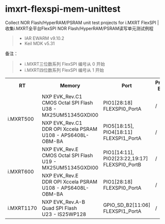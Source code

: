 # imxrt-flexspi-mem-unittest
Collect NOR Flash/HyperRAM/PSRAM unit test projects for i.MXRT FlexSPI | 收集i.MXRT全平台FlexSPI NOR Flash/HyperRAM/PSRAM读写单元测试例程 

> * IAR EWARM v9.10.2 
> * Keil MDK v5.31  

备注：

> * i.MXRT三位数系列 FlexSPI 编号从 0 开始
> * i.MXRT四位数系列 FlexSPI 编号从 1 开始

<table><tbody>
    <tr>
        <th>RT</th>
        <th>Memory</th>
        <th>Port</th>
        <th>Project Build</th>
        <th>Status</th>
    </tr>
    <tr>
        <td rowspan="2">i.MXRT500</td>
        <td>NXP EVK_Rev.C1<br>
            CMOS Octal SPI Flash<br>
            U38 - MX25UM51345GXDI00</td>
        <td>PIO1[28:18]<br>
            FLEXSPI0_PortA</td>
        <td>/</td>
        <td>Done</td>
    </tr>
    <tr>
        <td>NXP EVK_Rev.C1<br>DDR OPI Xccela PSRAM<br>
            U108 - APS6408L-OBM-BA</td>
        <td>PIO5[18:15], PIO4[18:11]<br>
            FLEXSPI1_PortA</td>
        <td>/</td>
        <td>Done</td>
    </tr>
    <tr>
        <td rowspan="2">i.MXRT600</td>
        <td>NXP EVK_Rev.E<br>
            CMOS Octal SPI Flash<br>
            U19 - MX25UM51345GXDI00</td>
        <td>PIO1[14:11], PIO2[23:22,19:17]<br>
            FLEXSPI0_PortB</td>
        <td>/</td>
        <td>Done</td>
    </tr>
    <tr>
        <td>NXP EVK_Rev.E<br>
            DDR OPI Xccela PSRAM<br>
            U108 - APS6408L-OBM-BA</td>
        <td>PIO1[28:18]<br>
            FLEXSPI0_PortA</td>
        <td>/</td>
        <td>Done</td>
    </tr>
    <tr>
        <td rowspan="1">i.MXRT1170</td>
        <td>NXP EVK_Rev.A-B<br>
            Quad SPI Flash<br>
            U23 - IS25WP128</td>
        <td>GPIO_SD_B2[11:06]<br>
            FLEXSPI1_PortA</td>
        <td>/</td>
        <td>Done</td>
    </tr>
</table>

